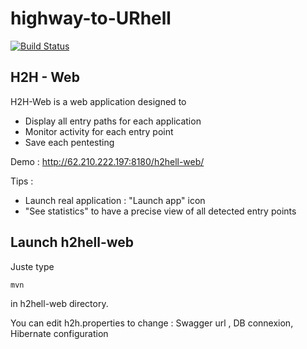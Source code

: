 # highway-to-URhell

[![Build Status](https://travis-ci.org/highway-to-urhell/highway-to-urhell-web.svg)](https://travis-ci.org/highway-to-urhell/highway-to-urhell-web)

## H2H - Web

H2H-Web is a web application designed to
* Display all entry paths for each application
* Monitor activity for each entry point
* Save each pentesting

Demo : http://62.210.222.197:8180/h2hell-web/

Tips :
* Launch real application : "Launch app" icon
* "See statistics" to have a precise view of all detected entry points

## Launch h2hell-web
Juste type
```
mvn
```
in h2hell-web directory.

You can edit h2h.properties to change : Swagger url , DB connexion, Hibernate configuration
